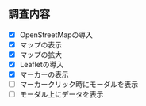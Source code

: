 ## 調査内容
- [x] OpenStreetMapの導入
- [x] マップの表示
- [x] マップの拡大
- [x] Leafletの導入
- [x] マーカーの表示
- [ ] マーカークリック時にモーダルを表示
- [ ] モーダル上にデータを表示
